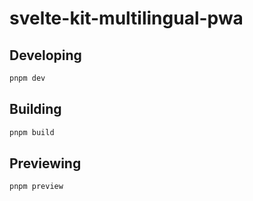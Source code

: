 # svelte-kit-multilingual-pwa

## Developing

```bash
pnpm dev
```

## Building

```bash
pnpm build
```

## Previewing

```bash
pnpm preview
```
